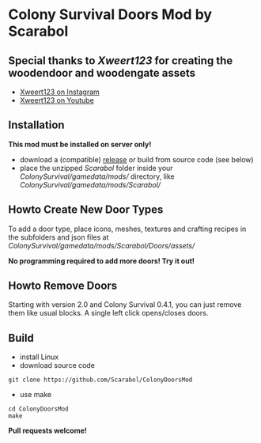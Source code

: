 # Colony Survival Doors Mod by Scarabol

## Special thanks to *Xweert123* for creating the woodendoor and woodengate assets
* [Xweert123 on Instagram](https://www.instagram.com/xweert123)
* [Xweert123 on Youtube](https://www.youtube.com/user/xweert711)

## Installation

**This mod must be installed on server only!**

* download a (compatible) [release](https://github.com/Scarabol/ColonyDoorsMod/releases) or build from source code (see below)
* place the unzipped *Scarabol* folder inside your *ColonySurvival/gamedata/mods/* directory, like *ColonySurvival/gamedata/mods/Scarabol/*

## Howto Create New Door Types

To add a door type, place icons, meshes, textures and crafting recipes in the subfolders and json files at *ColonySurvival/gamedata/mods/Scarabol/Doors/assets/*

**No programming required to add more doors! Try it out!**

## Howto Remove Doors

Starting with version 2.0 and Colony Survival 0.4.1, you can just remove them like usual blocks. A single left click opens/closes doors.

## Build

* install Linux
* download source code
```Shell
git clone https://github.com/Scarabol/ColonyDoorsMod
```
* use make
```Shell
cd ColonyDoorsMod
make
```

**Pull requests welcome!**

